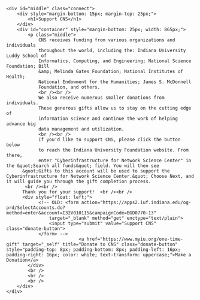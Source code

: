 	<div id="middle" class="connect">
		<div style="margin-bottom: 15px; margin-top: 25px;">
			<h1>Support CNS</h1>
		</div>
		<div id="container" style="margin-bottom: 25px; width: 865px;">
			<p class="middle">
				CNS receives funding from various organizations and individuals
				throughout the world, including the: Indiana University Luddy School of
				Informatics, Computing, and Engineering; National Science Foundation; Bill
				&amp; Melinda Gates Foundation; National Institutes of Health;
				National Endowment for the Humanities; James S. McDonnell
				Foundation, and others.
				<br /><br /> 
				We also receive numerous smaller donations from individuals.
				These generous gifts allow us to stay on the cutting edge of
				information science and continue the work of helping advance big
				data management and utilization.
				<br /><br /> 
				If you'd like to support CNS, please click the button below
				to reach the Indiana University Foundation website. From there,
				enter "Cyberinfrastructure for Network Science Center" in the &quot;Search all funds&quot; field. You will then see 
	      &quot;Gifts to this account will be used to support the Cyberinfrastructure for Network Science Center.&quot; Choose Next, and it will guide you through the gift completion process.        
           <br /><br />
          Thank you for your support!  <br /><br />
          <div style="float: left;">
				<!-- OLD: <form action="https://apps2.iuf.indiana.edu/og-prd/SelectAccounts.do?method=enter&account=I32V010115&campaignCode=BGD0770-13"
					target="_blank" method="get" enctype="text/plain">
					<input type="submit" value="Support CNS" class="donate-button">
				</form> -->
                               <a href="https://www.myiu.org/one-time-gift" target="_self" title="Donate to CNS" class="donate-button" style="padding-top: 8px; padding-bottom: 8px; padding-left: 16px; padding-right: 16px; color: white; text-transform: uppercase;">Make a Donation</a>
			</div>
			<br />
			<br />
			<br />
		</div>
	</div>